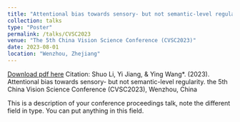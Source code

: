 ```yaml
---
title: "Attentional bias towards sensory- but not semantic-level regularity"
collection: talks
type: "Poster"
permalink: /talks/CVSC2023
venue: "The 5th China Vision Science Conference (CVSC2023)"
date: 2023-08-01
location: "Wenzhou, Zhejiang"
---
```


[Download pdf here](http://Mr-Unknown0.github.io/files/CVSC2023.pdf)
Citation: Shuo Li, Yi Jiang, & Ying Wang*. (2023). Attentional bias towards sensory- but not semantic-level regularity. the 5th China Vision Science Conference (CVSC2023), Wenzhou, China

This is a description of your conference proceedings talk, note the different field in type. You can put anything in this field.

